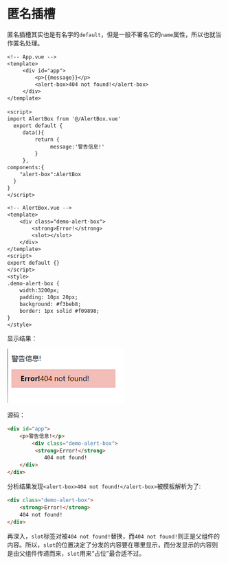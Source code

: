 # 匿名插槽

匿名插槽其实也是有名字的`default`，但是一般不署名它的`name`属性，所以也就当作匿名处理。

```vue
<!-- App.vue -->
<template>
     <div id="app">
         <p>{{message}}</p>
         <alert-box>404 not found!</alert-box>
     </div>
</template>

<script>
import AlertBox from '@/AlertBox.vue'
  export default {
     data(){
         return {
              message:'警告信息!'
         }
     },
components:{
    "alert-box":AlertBox
  }
}
</script>
```

```vue
<!-- AlertBox.vue -->
<template>
    <div class="demo-alert-box">
        <strong>Error!</strong>
        <slot></slot>
    </div>
</template>
<script>
export default {}
</script>
<style>
.demo-alert-box {
    width:3200px;
    padding: 10px 20px;
    background: #f3beb8;
    border: 1px solid #f09898;
}
</style>
```

显示结果：

![匿名插槽](img\anonymous.png)

源码：

```html
<div id="app">
    <p>警告信息!</p>
        <div class="demo-alert-box">
         <strong>Error!</strong>
            404 not found!
    </div>
</div>
```

分析结果发现`<alert-box>404 not found!</alert-box>`被模板解析为了:

```html
<div class="demo-alert-box">
    <strong>Error!</strong>
    404 not found!
</div>
```

再深入，`slot`标签对被`404 not found!`替换，而`404 not found!`则正是父组件的内容。所以，`slot`的位置决定了分发的内容要在哪里显示，而分发显示的内容则是由父组件传递而来，`slot`用来“占位”最合适不过。